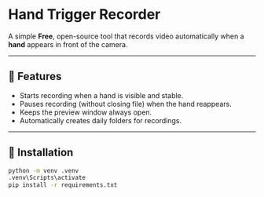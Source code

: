 # Hand Trigger Recorder

A simple **Free**, open-source tool that records video automatically when a **hand** appears in front of the camera.

---

## 🎥 Features
- Starts recording when a hand is visible and stable.
- Pauses recording (without closing file) when the hand reappears.
- Keeps the preview window always open.
- Automatically creates daily folders for recordings.

---

## 🧩 Installation

```bash
python -m venv .venv
.venv\Scripts\activate
pip install -r requirements.txt

